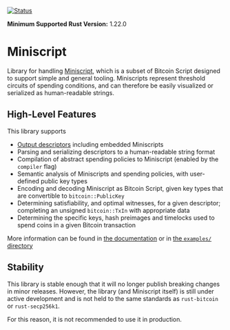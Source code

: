 [![Status](https://travis-ci.org/apoelstra/rust-miniscript.png?branch=master)](https://travis-ci.org/apoelstra/rust-miniscript)

**Minimum Supported Rust Version:** 1.22.0

# Miniscript

Library for handling [Miniscript](http://bitcoin.sipa.be/miniscript/),
which is a subset of Bitcoin Script designed to support simple and general
tooling. Miniscripts represent threshold circuits of spending conditions,
and can therefore be easily visualized or serialized as human-readable
strings.

## High-Level Features

This library supports

* [Output descriptors](https://github.com/bitcoin/bitcoin/blob/master/doc/descriptors.md)
including embedded Miniscripts
* Parsing and serializing descriptors to a human-readable string format
* Compilation of abstract spending policies to Miniscript (enabled by the
`compiler` flag)
* Semantic analysis of Miniscripts and spending policies, with user-defined
public key types
* Encoding and decoding Miniscript as Bitcoin Script, given key types that
are convertible to `bitcoin::PublicKey`
* Determining satisfiability, and optimal witnesses, for a given descriptor;
completing an unsigned `bitcoin::TxIn` with appropriate data
* Determining the specific keys, hash preimages and timelocks used to spend
coins in a given Bitcoin transaction

More information can be found in [the documentation](https://docs.rs/miniscript)
or in [the `examples/` directory](https://github.com/apoelstra/rust-miniscript/tree/master/examples)

## Stability

This library is stable enough that it will no longer publish breaking changes
in minor releases. However, the library (and Miniscript itself) is still under
active development and is not held to the same standards as `rust-bitcoin` or
`rust-secp256k1`.

For this reason, it is not recommended to use it in production.


